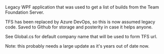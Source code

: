 Legacy WPF application that was used to get a list of builds from the Team Foundation Server.

TFS has been replaced by Azure DevOps, so this is now assumed legacy code. Saved to Github for storage and posterity in case it helps anyone.

See Global.cs for default company name that will be used to form TFS url.

Note: this probably needs a large update as it's years out of date now.
